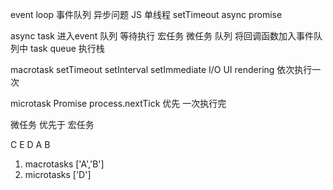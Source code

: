 event loop 事件队列
异步问题
JS 单线程
setTimeout async promise

async task 进入event 队列 等待执行
宏任务  微任务  队列 
将回调函数加入事件队列中 task queue 执行栈 


macrotask  setTimeout
setInterval setImmediate
I/O UI rendering  依次执行一次 

 microtask  Promise
 process.nextTick 优先 一次执行完 

微任务 优先于 宏任务

C E  D A B
1. macrotasks ['A','B'] 
2. microtasks ['D']